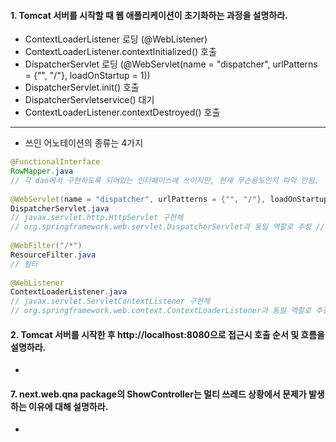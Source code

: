 #### 1. Tomcat 서버를 시작할 때 웹 애플리케이션이 초기화하는 과정을 설명하라.

* ContextLoaderListener 로딩 (@WebListener)
* ContextLoaderListener.contextInitialized() 호출
* DispatcherServlet 로딩 (@WebServlet(name = "dispatcher", urlPatterns = {"", "/"}, loadOnStartup = 1))
* DispatcherServlet.init() 호출
* DispatcherServletservice() 대기
* ContextLoaderListener.contextDestroyed() 호출 

---

* 쓰인 어노테이션의 종류는 4가지

```java
@FunctionalInterface
RowMapper.java
// 각 dao에서 구현하도록 되어있는 인터페이스에 쓰이지만, 현재 무슨용도인지 파악 안됨.
  
@WebServlet(name = "dispatcher", urlPatterns = {"", "/"}, loadOnStartup = 1)
DispatcherServlet.java  
// javax.servlet.http.HttpServlet 구현체
// org.springframework.web.servlet.DispatcherServlet과 동일 역할로 추정 // in web.xml
  
@WebFilter("/*")
ResourceFilter.java  
// 필터
  
@WebListener
ContextLoaderListener.java
// javax.servlet.ServletContextListener 구현체
// org.springframework.web.context.ContextLoaderListener과 동일 역할로 추정 // in web.xml

```

#### 2. Tomcat 서버를 시작한 후 http://localhost:8080으로 접근시 호출 순서 및 흐름을 설명하라.
* 

#### 7. next.web.qna package의 ShowController는 멀티 쓰레드 상황에서 문제가 발생하는 이유에 대해 설명하라.
* 
